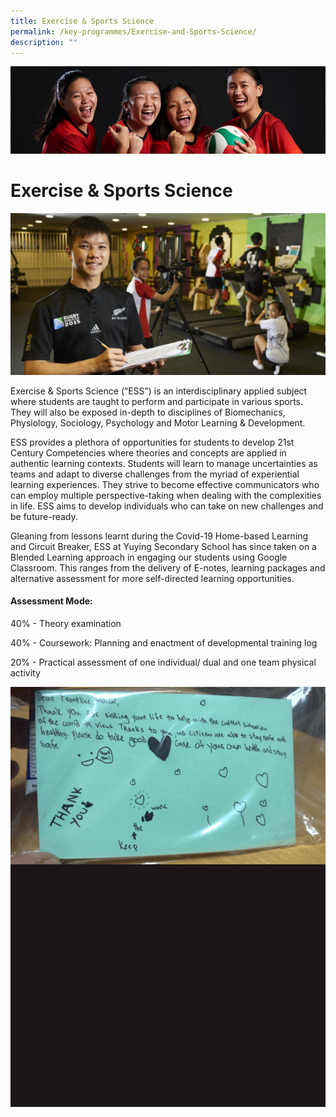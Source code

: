 ```yaml
---
title: Exercise & Sports Science
permalink: /key-programmes/Exercise-and-Sports-Science/
description: ""
---
```

![](/images/KeyProgrammes.jpg)

Exercise & Sports Science
=========================

![](/images/Exercise.jpeg)

Exercise & Sports Science (“ESS”) is an interdisciplinary applied subject where students are taught to perform and participate in various sports. They will also be exposed in-depth to disciplines of Biomechanics, Physiology, Sociology, Psychology and Motor Learning & Development. 

  

ESS provides a plethora of opportunities for students to develop 21st Century Competencies where theories and concepts are applied in authentic learning contexts. Students will learn to manage uncertainties as teams and adapt to diverse challenges from the myriad of experiential learning experiences. They strive to become effective communicators who can employ multiple perspective-taking when dealing with the complexities in life. ESS aims to develop individuals who can take on new challenges and be future-ready.

  

Gleaning from lessons learnt during the Covid-19 Home-based Learning and Circuit Breaker, ESS at Yuying Secondary School has since taken on a Blended Learning approach in engaging our students using Google Classroom. This ranges from the delivery of E-notes, learning packages and alternative assessment for more self-directed learning opportunities.

  

#### Assessment Mode:

40% - Theory examination

40% - Coursework: Planning and enactment of developmental training log

20% - Practical assessment of one individual/ dual and one team physical activity

![](/images/ESS.gif)